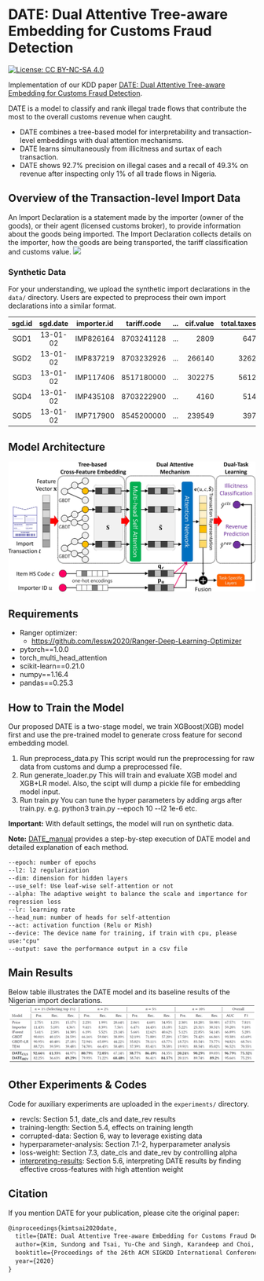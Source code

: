 # DATE: Dual Attentive Tree-aware Embedding for Customs Fraud Detection
[![License: CC BY-NC-SA 4.0](https://img.shields.io/badge/License-CC%20BY--NC--SA%204.0-lightgrey.svg)](https://creativecommons.org/licenses/by-nc-sa/4.0/)

Implementation of our KDD paper [DATE: Dual Attentive Tree-aware Embedding for Customs Fraud Detection](kdd2020-date.pdf).

DATE is a model to classify and rank illegal trade flows that contribute the most to the overall customs revenue when caught.
* DATE combines a tree-based model for interpretability and transaction-level embeddings with dual attention mechanisms. 
* DATE learns simultaneously from illicitness and surtax of each transaction.
* DATE shows 92.7% precision on illegal cases and a recall of 49.3% on revenue after inspecting only 1% of all trade flows in Nigeria.

## Overview of the Transaction-level Import Data
An Import Declaration is a statement made by the importer (owner of the goods), or their agent (licensed customs broker), to provide information about the goods being imported. The Import Declaration collects details on the importer, how the goods are being transported, the tariff classification and customs value.
![](https://i.imgur.com/Rj5MCzo.png)

### Synthetic Data
For your understanding, we upload the synthetic import declarations in the `data/` directory.
Users are expected to preprocess their own import declarations into a similar format.

|sgd.id|sgd.date  |importer.id| tariff.code| ... |cif.value|total.taxes|illicit|revenue|
|:----:|:--------:|:---------:|:----------:|:---:|--------:|----------:|:-----:|------:|
| SGD1 | 13-01-02 | IMP826164 |8703241128  | ... |2809     | 647       | 0     | 0     |
| SGD2 | 13-01-02 | IMP837219 |8703232926  | ... |266140   | 3262      | 0     | 0     |
| SGD3 | 13-01-02 | IMP117406 |8517180000  | ... |302275   | 5612      | 0     | 0     | 
| SGD4 | 13-01-02 | IMP435108 |8703222900  | ... |4160     | 514       | 0     | 0     |
| SGD5 | 13-01-02 | IMP717900 |8545200000  | ... |239549   | 397       | 1     | 980   |


## Model Architecture
![](figures/model_architecture.jpg)


## Requirements
* Ranger optimizer:
    * https://github.com/lessw2020/Ranger-Deep-Learning-Optimizer
* pytorch==1.0.0
* torch_multi_head_attention
* scikit-learn==0.21.0
* numpy==1.16.4
* pandas==0.25.3 

## How to Train the Model
Our proposed DATE is a two-stage model, we train XGBoost(XGB) model first and use the pre-trained model to generate cross feature for second embedding model.

1. Run preprocess_data.py 
This script would run the preprocessing for raw data from customs and dump a preprocessed file.
2. Run generate_loader.py
This will train and evaluate XGB model and XGB+LR model.
Also, the scipt will dump a pickle file for embedding model input.
3. Run train.py
You can tune the hyper parameters by adding args after train.py.
e.g. python3 train.py --epoch 10 --l2 1e-6 etc.

__Important:__ With default settings, the model will run on synthetic data.

__Note:__ [DATE_manual](DATE_manual.ipynb) provides a step-by-step execution of DATE model and detailed explanation of each method.
```
--epoch: number of epochs
--l2: l2 regularization 
--dim: dimension for hidden layers
--use_self: Use leaf-wise self-attention or not 
--alpha: The adaptive weight to balance the scale and importance for regression loss
--lr: learning rate
--head_num: number of heads for self-attention
--act: activation function (Relu or Mish)
--device: The device name for training, if train with cpu, please use:"cpu" 
--output: save the performance output in a csv file
```

## Main Results
Below table illustrates the DATE model and its baseline results of the Nigerian import declarations.
![](figures/main_results.png)


## Other Experiments & Codes 
Code for auxiliary experiments are uploaded in the `experiments/` directory.

* revcls: Section 5.1, date_cls and date_rev results 
* training-length: Section 5.4, effects on training length
* corrupted-data: Section 6, way to leverage existing data
* hyperparameter-analysis: Section 7.1-2, hyperparameter analysis
* loss-weight: Section 7.3, date_cls and date_rev by controlling alpha
* [interpreting-results](/experiments/Interpreting-DATE-results.ipynb): Section 5.6, interpreting DATE results by finding effective cross-features with high attention weight


## Citation
If you mention DATE for your publication, please cite the original paper:
```LaTeX
@inproceedings{kimtsai2020date,
  title={DATE: Dual Attentive Tree-aware Embedding for Customs Fraud Detection},
  author={Kim, Sundong and Tsai, Yu-Che and Singh, Karandeep and Choi, Yeonsoo and Ibok, Etim and Li, Cheng-Te and Cha, Meeyoung},
  booktitle={Proceedings of the 26th ACM SIGKDD International Conference on Knowledge Discovery and Data Mining},
  year={2020}
}
```
